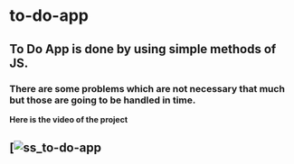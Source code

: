 # to-do-app
## To Do App is done by using simple methods of JS.
### There are some problems which are not necessary that much but those are going to be handled in time.
**__Here is the video of the project__**

## [![ss_to-do-app](https://github.com/mertustun/to-do-app/assets/113374699/551aba14-61d2-4256-9a07-361e11f7b744)






